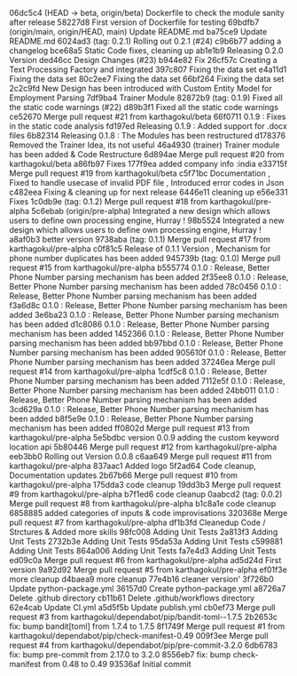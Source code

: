  06dc5c4  (HEAD -> beta, origin/beta) Dockerfile to check the module sanity after release
 58227d8  First version of Dockerfile for testing
 69bdfb7  (origin/main, origin/HEAD, main) Update README.md
 ba75ce9  Update README.md
 6024ad3  (tag: 0.2.1) Rolling out 0.2.1  (#24)
 c9b6b77  adding a changelog
 bce68a5  Static Code fixes, cleaning up
 ab1e1b9  Releasing 0.2.0 Version
 ded46cc  Design Changes (#23)
 b944e82  Fix
 26cf57c  Creating a Text Processing Factory and integrated
 397c807  Fixing the data set
 e4a11d1  Fixing the data set
 80c2ee7  Fixing the data set
 66bf264  Fixing the data set
 2c2c9fd  New Design has been introduced with Custom Entity Model for Employment Parsing
 7df9ba4  Trainer Module
 82872b9  (tag: 0.1.9) Fixed all the static code warnings (#22)
 d89b3f1  Fixed all the static code warnings
 ce52670  Merge pull request #21 from karthagokul/beta
 66f0711  0.1.9 : Fixes in the static code analysis
 fd197ed  Releasing 0.1.9 : Added support for .docx files
 6b82314  Releasing 0.1.8 : The Modules has been restructured
 d178376  Removed the Trainer Idea, its not useful
 46a4930  (trainer) Trainer module has been added & Code Restructure
 6d894ae  Merge pull request #20 from karthagokul/beta
 a86fb97  Fixes
 177f9ea  added company info :india
 e33715f  Merge pull request #19 from karthagokul/beta
 c5f71bc  Documentation , Fixed to handle usecase of invalid PDF file , Introduced error codes in Json
 c482eea  Fixing & cleaning up for next release
 6446e11  cleaning up
 e56e331  Fixes
 1c0db9e  (tag: 0.1.2) Merge pull request #18 from karthagokul/pre-alpha
 5c6ebab  (origin/pre-alpha) Integrated a new design which allows users to define own processing engine, Hurray !
 98b5524  Integrated a new design which allows users to define own processing engine, Hurray !
 a8af0b3  better version
 9738aba  (tag: 0.1.1) Merge pull request #17 from karthagokul/pre-alpha
 c0f81c5  Release of 0.1.1 Version , Mechanism for phone number duplicates has been added
 945739b  (tag: 0.1.0) Merge pull request #15 from karthagokul/pre-alpha
 b555774  0.1.0 : Release, Better Phone Number parsing mechanism has been added
 2f35ee8  0.1.0 : Release, Better Phone Number parsing mechanism has been added
 78c0456  0.1.0 : Release, Better Phone Number parsing mechanism has been added
 f3a6d8c  0.1.0 : Release, Better Phone Number parsing mechanism has been added
 3e6ba23  0.1.0 : Release, Better Phone Number parsing mechanism has been added
 d1c8086  0.1.0 : Release, Better Phone Number parsing mechanism has been added
 1452366  0.1.0 : Release, Better Phone Number parsing mechanism has been added
 bb97bbd  0.1.0 : Release, Better Phone Number parsing mechanism has been added
 905610f  0.1.0 : Release, Better Phone Number parsing mechanism has been added
 37246ea  Merge pull request #14 from karthagokul/pre-alpha
 1cdf5c8  0.1.0 : Release, Better Phone Number parsing mechanism has been added
 7112e5f  0.1.0 : Release, Better Phone Number parsing mechanism has been added
 24bb011  0.1.0 : Release, Better Phone Number parsing mechanism has been added
 3cd629a  0.1.0 : Release, Better Phone Number parsing mechanism has been added
 b8f5e9e  0.1.0 : Release, Better Phone Number parsing mechanism has been added
 ff0802d  Merge pull request #13 from karthagokul/pre-alpha
 5e5bdbc  version 0.0.9 adding the custom keyword location api
 5b80446  Merge pull request #12 from karthagokul/pre-alpha
 eeb3bb0  Rolling out Version 0.0.8
 c6aa649  Merge pull request #11 from karthagokul/pre-alpha
 837aac1  Added logo
 5f2ad64  Code cleanup, Documentation updates
 2b67b66  Merge pull request #10 from karthagokul/pre-alpha
 175dda3  code cleanup
 19dd3b3  Merge pull request #9 from karthagokul/pre-alpha
 b7f1ed6  code cleanup
 0aabcd2  (tag: 0.0.2) Merge pull request #8 from karthagokul/pre-alpha
 b1c8a1e  code cleanup
 6858885  added categories of inputs & code improvisations
 320368e  Merge pull request #7 from karthagokul/pre-alpha
 df1b3fd  Cleanedup Code / Strctures & Added more skills
 98fc008  Adding Unit Tests
 2a813f3  Adding Unit Tests
 2732b3e  Adding Unit Tests
 95da53a  Adding Unit Tests
 c599881  Adding Unit Tests
 864a006  Adding Unit Tests
 fa7e4d3  Adding Unit Tests
 ed09c0a  Merge pull request #6 from karthagokul/pre-alpha
 ad5d24d  First version
 9a92d92  Merge pull request #5 from karthagokul/pre-alpha
 ef01f3e  more cleanup
 d4baea9  more cleanup
 77e4b16  cleaner version'
 3f726b0  Update python-package.yml
 36157d0  Create python-package.yml
 a8726a7  Delete .github directory
 cb11b61  Delete .github/workflows directory
 62e4cab  Update CI.yml
 a5d5f5b  Update publish.yml
 cb0ef73  Merge pull request #3 from karthagokul/dependabot/pip/bandit-toml--1.7.5
 2b2653c  fix: bump bandit[toml] from 1.7.4 to 1.7.5
 8f1749f  Merge pull request #1 from karthagokul/dependabot/pip/check-manifest-0.49
 009f3ee  Merge pull request #4 from karthagokul/dependabot/pip/pre-commit-3.2.0
 6db6783  fix: bump pre-commit from 2.17.0 to 3.2.0
 8556eb7  fix: bump check-manifest from 0.48 to 0.49
 93536af  Initial commit
